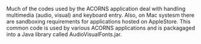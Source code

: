 Much of the codes used by the ACORNS application deal with handling multimedia (audio, visual) and keyboard entry. Also, on Mac systesm there are sandboxing requirements for applications hosted on AppleStore. This common code is used by various ACORNS applications and is packagaged into a Java library called AudioVisualFonts.jar. 
